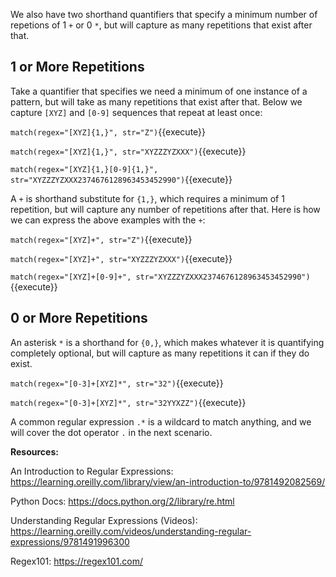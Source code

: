 
We also have two shorthand quantifiers that specify a minimum number of repetions of 1 `+` or 0 `*`, but will capture as many repetitions that exist after that. 

## 1 or More Repetitions

Take a quantifier that specifies we need a minimum of one instance of a pattern, but will take as many repetitions that exist after that. Below we capture `[XYZ]` and `[0-9]` sequences that repeat at least once: 

`match(regex="[XYZ]{1,}", str="Z")`{{execute}}

`match(regex="[XYZ]{1,}", str="XYZZZYZXXX")`{{execute}}

`match(regex="[XYZ]{1,}[0-9]{1,}", str="XYZZZYZXXX2374676128963453452990")`{{execute}}


A `+` is shorthand substitute for `{1,}`, which requires a minimum of 1 repetition, but will capture any number of repetitions after that. Here is how we can express the above examples with the `+`: 

`match(regex="[XYZ]+", str="Z")`{{execute}}

`match(regex="[XYZ]+", str="XYZZZYZXXX")`{{execute}}

`match(regex="[XYZ]+[0-9]+", str="XYZZZYZXXX2374676128963453452990")`{{execute}}

## 0 or More Repetitions

An asterisk `*` is a shorthand for `{0,}`, which makes whatever it is quantifying completely optional, but will capture as many repetitions it can if they do exist.

`match(regex="[0-3]+[XYZ]*", str="32")`{{execute}}

`match(regex="[0-3]+[XYZ]*", str="32YYXZZ")`{{execute}}

A common regular expression `.*` is a wildcard to match anything, and we will cover the dot operator `.` in the next scenario. 


**Resources:**

An Introduction to Regular Expressions: 
https://learning.oreilly.com/library/view/an-introduction-to/9781492082569/

Python Docs:
https://docs.python.org/2/library/re.html

Understanding Regular Expressions (Videos):
https://learning.oreilly.com/videos/understanding-regular-expressions/9781491996300
 
Regex101:
https://regex101.com/
